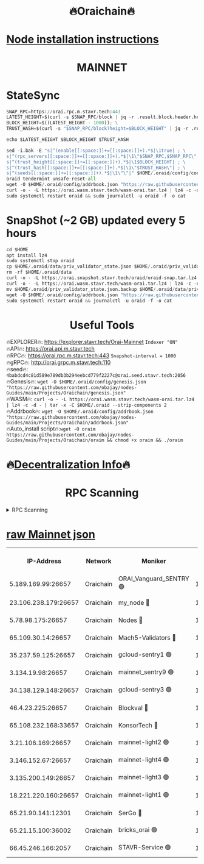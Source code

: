 <h1 align="center"> 🔥Oraichain🔥</h1>

[Node installation instructions](https://github.com/obajay/nodes-Guides/tree/main/Projects/Oraichain)
=
<h1 align="center"> MAINNET</h1>

# StateSync
```python
SNAP_RPC=https://orai.rpc.m.stavr.tech:443
LATEST_HEIGHT=$(curl -s $SNAP_RPC/block | jq -r .result.block.header.height); \
BLOCK_HEIGHT=$((LATEST_HEIGHT - 1000)); \
TRUST_HASH=$(curl -s "$SNAP_RPC/block?height=$BLOCK_HEIGHT" | jq -r .result.block_id.hash)

echo $LATEST_HEIGHT $BLOCK_HEIGHT $TRUST_HASH

sed -i.bak -E "s|^(enable[[:space:]]+=[[:space:]]+).*$|\1true| ; \
s|^(rpc_servers[[:space:]]+=[[:space:]]+).*$|\1\"$SNAP_RPC,$SNAP_RPC\"| ; \
s|^(trust_height[[:space:]]+=[[:space:]]+).*$|\1$BLOCK_HEIGHT| ; \
s|^(trust_hash[[:space:]]+=[[:space:]]+).*$|\1\"$TRUST_HASH\"| ; \
s|^(seeds[[:space:]]+=[[:space:]]+).*$|\1\"\"|" $HOME/.oraid/config/config.toml
oraid tendermint unsafe-reset-all
wget -O $HOME/.oraid/config/addrbook.json "https://raw.githubusercontent.com/obajay/nodes-Guides/main/Projects/Oraichain/addrbook.json"
curl -o - -L https://orai.wasm.stavr.tech/wasm-orai.tar.lz4 | lz4 -c -d - | tar -x -C $HOME/.oraid --strip-components 2
sudo systemctl restart oraid && sudo journalctl -u oraid -f -o cat
```
# SnapShot (~2 GB) updated every 5 hours
```python
cd $HOME
apt install lz4
sudo systemctl stop oraid
cp $HOME/.oraid/data/priv_validator_state.json $HOME/.oraid/priv_validator_state.json.backup
rm -rf $HOME/.oraid/data
curl -o - -L https://orai.snapshot.stavr.tech/oraid/oraid-snap.tar.lz4 | lz4 -c -d - | tar -x -C $HOME/.oraid --strip-components 2
curl -o - -L https://orai.wasm.stavr.tech/wasm-orai.tar.lz4 | lz4 -c -d - | tar -x -C $HOME/.oraid --strip-components 2
mv $HOME/.oraid/priv_validator_state.json.backup $HOME/.oraid/data/priv_validator_state.json
wget -O $HOME/.oraid/config/addrbook.json "https://raw.githubusercontent.com/obajay/nodes-Guides/main/Projects/Oraichain/addrbook.json"
sudo systemctl restart oraid && journalctl -u oraid -f -o cat
```

 <h1 align="center"> Useful Tools</h1>

🔥EXPLORER🔥:     https://explorer.stavr.tech/Orai-Mainnet        `Indexer "ON"` \
🔥API🔥:          https://orai.api.m.stavr.tech \
🔥RPC🔥:          https://orai.rpc.m.stavr.tech:443              `Snapshot-interval = 1000` \
🔥gRPC🔥:         http://orai.grpc.m.stavr.tech:110 \
🔥seed🔥:      `4babdcd4c81d589e789db3b294eebcd779f2227c@orai.seed.stavr.tech:2056` \
🔥Genesis🔥:   `wget -O $HOME/.oraid/config/genesis.json "https://raw.githubusercontent.com/obajay/nodes-Guides/main/Projects/Oraichain/genesis.json"` \
🔥WASM🔥:      `curl -o - -L https://orai.wasm.stavr.tech/wasm-orai.tar.lz4 | lz4 -c -d - | tar -x -C $HOME/.oraid --strip-components 2` \
🔥Addrbook🔥:  `wget -O $HOME/.oraid/config/addrbook.json "https://raw.githubusercontent.com/obajay/nodes-Guides/main/Projects/Oraichain/addrbook.json"` \
🔥Auto_install script🔥:`wget -O oraim https://raw.githubusercontent.com/obajay/nodes-Guides/main/Projects/Oraichain/oraim && chmod +x oraim && ./oraim`

🔥[Decentralization Info](https://github.com/obajay/StateSync-snapshots/tree/main/Projects/Oraichain/Decentralization)🔥
=
<h1 align="center"> RPC Scanning</h1>

<details>
<summary>RPC Scanning</summary>

<h2 align="center"> We scan nodes in real time every 4 hours. And we provide the final result of RPC endpoints.
We cannot influence the operation of these nodes in any way. </h2>


```python
If Voting Power is higher than 0 --> then the Node is a validator of the network and may be subject to attack and be a potential threat to the chain.
```
```python
We marked such validators with a red symbol
```

</details>

[raw Mainnet json](https://rpc-check.oraim.stavr.tech/oraim/rpc-oraim-result.json)
=


<table><tr><th>IP-Address</th><th>Network</th><th>Moniker</th><th>Latest Block Height</th><th>Earliest Block Height</th><th>Catching Up</th><th>Tx Index</th><th>Voting Power</th><th>Scan Time</th></tr><tr><td>5.189.169.99:26657</td><td>Oraichain</td><td>ORAI_Vanguard_SENTRY 🟢</td><td>15868199</td><td>0</td><td>False</td><td>on</td><td>0</td><td>2024-02-21T06:29:22.825777704UTC</td></tr><tr><td>23.106.238.179:26657</td><td>Oraichain</td><td>my_node 🔴</td><td>15868202</td><td>0</td><td>False</td><td>on</td><td>300873</td><td>2024-02-21T06:29:39.646224116UTC</td></tr><tr><td>5.78.98.175:26657</td><td>Oraichain</td><td>Nodes 🔴</td><td>15868204</td><td>0</td><td>False</td><td>off</td><td>166276</td><td>2024-02-21T06:29:49.224180880UTC</td></tr><tr><td>65.109.30.14:26657</td><td>Oraichain</td><td>Mach5-Validators 🔴</td><td>15868208</td><td>0</td><td>False</td><td>off</td><td>644</td><td>2024-02-21T06:30:11.305519683UTC</td></tr><tr><td>35.237.59.125:26657</td><td>Oraichain</td><td>gcloud-sentry1 🟢</td><td>15868198</td><td>1</td><td>False</td><td>on</td><td>0</td><td>2024-02-21T06:29:18.273456963UTC</td></tr><tr><td>3.134.19.98:26657</td><td>Oraichain</td><td>mainnet_sentry9 🟢</td><td>15868203</td><td>1</td><td>False</td><td>on</td><td>0</td><td>2024-02-21T06:29:45.432525751UTC</td></tr><tr><td>34.138.129.148:26657</td><td>Oraichain</td><td>gcloud-sentry3 🟢</td><td>15868206</td><td>1</td><td>False</td><td>on</td><td>0</td><td>2024-02-21T06:30:01.530508646UTC</td></tr><tr><td>46.4.23.225:26657</td><td>Oraichain</td><td>Blockval 🔴</td><td>15868208</td><td>10774049</td><td>False</td><td>off</td><td>289475</td><td>2024-02-21T06:30:16.046323281UTC</td></tr><tr><td>65.108.232.168:33657</td><td>Oraichain</td><td>KonsorTech 🔴</td><td>15868198</td><td>14344801</td><td>False</td><td>off</td><td>50569</td><td>2024-02-21T06:29:17.546726880UTC</td></tr><tr><td>3.21.106.169:26657</td><td>Oraichain</td><td>mainnet-light2 🟢</td><td>15868202</td><td>15275144</td><td>False</td><td>on</td><td>0</td><td>2024-02-21T06:29:42.416201555UTC</td></tr><tr><td>3.146.152.67:26657</td><td>Oraichain</td><td>mainnet-light4 🟢</td><td>15868203</td><td>15275144</td><td>False</td><td>on</td><td>0</td><td>2024-02-21T06:29:48.224767213UTC</td></tr><tr><td>3.135.200.149:26657</td><td>Oraichain</td><td>mainnet-light3 🟢</td><td>15868204</td><td>15275144</td><td>False</td><td>on</td><td>0</td><td>2024-02-21T06:29:51.925240627UTC</td></tr><tr><td>18.221.220.160:26657</td><td>Oraichain</td><td>mainnet-light1 🟢</td><td>15868205</td><td>15643601</td><td>False</td><td>on</td><td>0</td><td>2024-02-21T06:29:56.727784823UTC</td></tr><tr><td>65.21.90.141:12301</td><td>Oraichain</td><td>SerGo 🔴</td><td>15868206</td><td>15768206</td><td>False</td><td>off</td><td>1</td><td>2024-02-21T06:30:03.923623324UTC</td></tr><tr><td>65.21.15.100:36002</td><td>Oraichain</td><td>bricks_orai 🟢</td><td>15868208</td><td>15848470</td><td>False</td><td>on</td><td>0</td><td>2024-02-21T06:30:15.768840001UTC</td></tr><tr><td>66.45.246.166:2057</td><td>Oraichain</td><td>STAVR-Service 🟢</td><td>15868207</td><td>15865201</td><td>False</td><td>on</td><td>0</td><td>2024-02-21T06:30:06.642758593UTC</td></tr></table>
